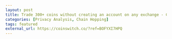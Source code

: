```yaml
---
layout: post
title: Trade 300+ coins without creating an account on any exchange - CoinSwitch
categories: [Privacy Analysis, Chain Hopping]
tags: featured
external_url: https://coinswitch.co/?ref=BOFYXI7HPQ
---
```

